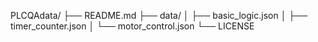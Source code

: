 PLCQAdata/
├── README.md
├── data/
│   ├── basic_logic.json
│   ├── timer_counter.json
│   └── motor_control.json
└── LICENSE
